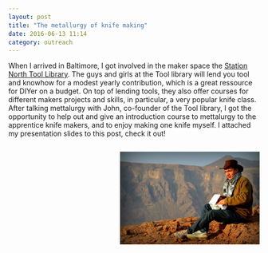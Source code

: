 ```yaml
---
layout: post
title: "The metallurgy of knife making"
date: 2016-06-13 11:14
category: outreach
---
```


When I arrived in Baltimore, I got involved in the maker space the [Station North Tool Library](http://www.stationnorthtoollibrary.org/). The guys and girls at the Tool library will lend you tool and knowhow for a modest yearly contribution, which is a great ressource for DIYer on a budget. On top of lending tools, they also offer courses for different makers projects and skills, in particular, a very popular knife class. After talking mettalurgy with John, co-founder of the Tool library, I got the opportunity to help out and give an introduction course to mettalurgy to the apprentice knife makers, and to enjoy making one knife myself. I attached my presentation slides to this post, check it out!

<img src="desert.jpg" width="280" style="float:right; margin: 1em 0 4em 2em;"
title="The interface of the cryosphere, atmosphere, hydrosphere (and biosphere)
on Lake Superior."/>
